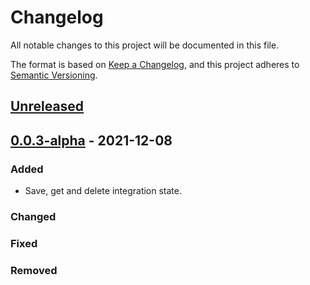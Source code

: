 # Changelog

All notable changes to this project will be documented in this file.

The format is based on [Keep a Changelog](https://keepachangelog.com/en/1.0.0/),
and this project adheres to [Semantic Versioning](https://semver.org/spec/v2.0.0.html).

## [Unreleased]

## [0.0.3-alpha] - 2021-12-08

### Added

-   Save, get and delete integration state.

### Changed

### Fixed

### Removed

[Unreleased]: https://github.com/dev-senior-com-br/seniorx-integration-state-api/compare/0.0.3-alpha...HEAD

[0.0.3-alpha]: https://github.com/dev-senior-com-br/seniorx-integration-state-api/compare/a4e1e550a8170ba3f80e20df3988d08d52d4d320...0.0.3-alpha
